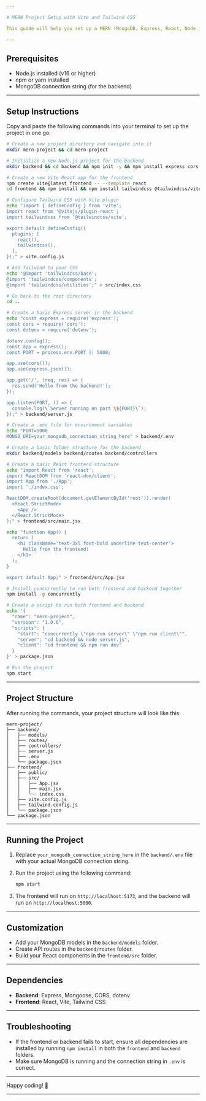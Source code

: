 ```yaml
---

# MERN Project Setup with Vite and Tailwind CSS

This guide will help you set up a MERN (MongoDB, Express, React, Node.js) project using Vite for the React frontend and Tailwind CSS for styling. The guide uses the updated Tailwind CSS setup with Vite.

---
```


## Prerequisites

- Node.js installed (v16 or higher)
- npm or yarn installed
- MongoDB connection string (for the backend)

---

## Setup Instructions

Copy and paste the following commands into your terminal to set up the project in one go:

```bash
# Create a new project directory and navigate into it
mkdir mern-project && cd mern-project

# Initialize a new Node.js project for the backend
mkdir backend && cd backend && npm init -y && npm install express cors mongoose dotenv && cd ..

# Create a new Vite React app for the frontend
npm create vite@latest frontend -- --template react
cd frontend && npm install && npm install tailwindcss @tailwindcss/vite && npx tailwindcss init

# Configure Tailwind CSS with Vite plugin
echo "import { defineConfig } from 'vite';
import react from '@vitejs/plugin-react';
import tailwindcss from '@tailwindcss/vite';

export default defineConfig({
  plugins: [
    react(),
    tailwindcss(),
  ],
});" > vite.config.js

# Add Tailwind to your CSS
echo "@import 'tailwindcss/base';
@import 'tailwindcss/components';
@import 'tailwindcss/utilities';" > src/index.css

# Go back to the root directory
cd ..

# Create a basic Express server in the backend
echo "const express = require('express');
const cors = require('cors');
const dotenv = require('dotenv');

dotenv.config();
const app = express();
const PORT = process.env.PORT || 5000;

app.use(cors());
app.use(express.json());

app.get('/', (req, res) => {
  res.send('Hello from the backend!');
});

app.listen(PORT, () => {
  console.log(\`Server running on port \${PORT}\`);
});" > backend/server.js

# Create a .env file for environment variables
echo "PORT=5000
MONGO_URI=your_mongodb_connection_string_here" > backend/.env

# Create a basic folder structure for the backend
mkdir backend/models backend/routes backend/controllers

# Create a basic React frontend structure
echo "import React from 'react';
import ReactDOM from 'react-dom/client';
import App from './App';
import './index.css';

ReactDOM.createRoot(document.getElementById('root')).render(
  <React.StrictMode>
    <App />
  </React.StrictMode>
);" > frontend/src/main.jsx

echo "function App() {
  return (
    <h1 className='text-3xl font-bold underline text-center'>
      Hello from the frontend!
    </h1>
  );
}

export default App;" > frontend/src/App.jsx

# Install concurrently to run both frontend and backend together
npm install -g concurrently

# Create a script to run both frontend and backend
echo '{
  "name": "mern-project",
  "version": "1.0.0",
  "scripts": {
    "start": "concurrently \"npm run server\" \"npm run client\"",
    "server": "cd backend && node server.js",
    "client": "cd frontend && npm run dev"
  }
}' > package.json

# Run the project
npm start
```

---

## Project Structure

After running the commands, your project structure will look like this:

```
mern-project/
├── backend/
│   ├── models/
│   ├── routes/
│   ├── controllers/
│   ├── server.js
│   ├── .env
│   └── package.json
├── frontend/
│   ├── public/
│   ├── src/
│   │   ├── App.jsx
│   │   ├── main.jsx
│   │   └── index.css
│   ├── vite.config.js
│   ├── tailwind.config.js
│   └── package.json
└── package.json
```

---

## Running the Project

1. Replace `your_mongodb_connection_string_here` in the `backend/.env` file with your actual MongoDB connection string.
2. Run the project using the following command:

   ```bash
   npm start
   ```

3. The frontend will run on `http://localhost:5173`, and the backend will run on `http://localhost:5000`.

---

## Customization

- Add your MongoDB models in the `backend/models` folder.
- Create API routes in the `backend/routes` folder.
- Build your React components in the `frontend/src` folder.

---

## Dependencies

- **Backend**: Express, Mongoose, CORS, dotenv
- **Frontend**: React, Vite, Tailwind CSS

---

## Troubleshooting

- If the frontend or backend fails to start, ensure all dependencies are installed by running `npm install` in both the `frontend` and `backend` folders.
- Make sure MongoDB is running and the connection string in `.env` is correct.

---

Happy coding! 🚀

---
